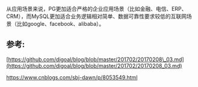 从应用场景来说，PG更加适合严格的企业应用场景（比如金融、电信、ERP、CRM），而MySQL更加适合业务逻辑相对简单、数据可靠性要求较低的互联网场景（比如google、facebook、alibaba）。

## 参考:

[https://github.com/digoal/blog/blob/master/201702/20170208\_03.md](https://github.com/digoal/blog/blob/master/201702/20170208_03.md)

https://www.cnblogs.com/sbj-dawn/p/8053549.html

